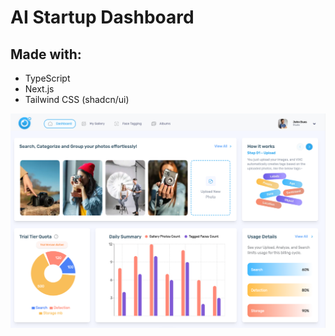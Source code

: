 # AI Startup Dashboard

## Made with:

- TypeScript
- Next.js
- Tailwind CSS (shadcn/ui)

![AI Startup](/public/screen.png)
